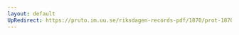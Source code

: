```yaml
---
layout: default
UpRedirect: https://pruto.im.uu.se/riksdagen-records-pdf/1870/prot-1870--ak--212/prot-1870--ak--212_032.pdf
---
```

